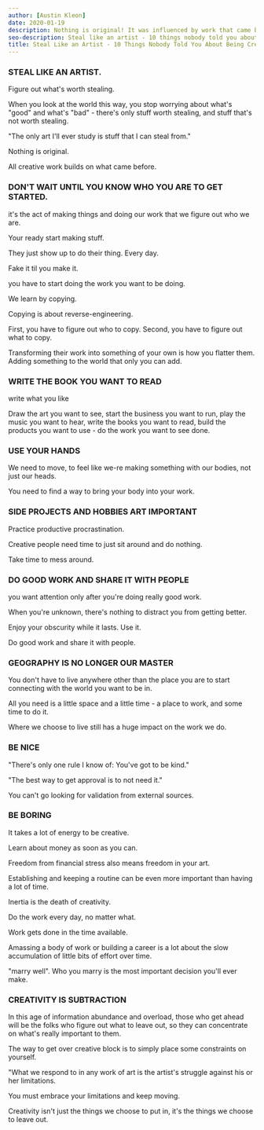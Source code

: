 ```yaml
---
author: [Austin Kleon]
date: 2020-01-19
description: Nothing is original! It was influenced by work that came before. Remember, we stand on the shoulders of giants. It's ok to steal from your heroes to create something better and unique to you.
seo-description: Steal like an artist - 10 things nobody told you about being creative by Austin Kleon notes.
title: Steal Like an Artist - 10 Things Nobody Told You About Being Creative
---
```


### STEAL LIKE AN ARTIST.

Figure out what's worth stealing.

When you look at the world this way, you stop worrying about what's "good" and what's "bad" - there's only stuff worth stealing, and stuff that's not worth stealing.

"The only art I'll ever study is stuff that I can steal from."

Nothing is original.

All creative work builds on what came before.

### DON'T WAIT UNTIL YOU KNOW WHO YOU ARE TO GET STARTED.

it's the act of making things and doing our work that we figure out who we are.

Your ready start making stuff.

They just show up to do their thing. Every day.

Fake it til you make it.

you have to start doing the work you want to be doing.

We learn by copying.

Copying is about reverse-engineering.

First, you have to figure out who to copy. Second, you have to figure out what to copy.

Transforming their work into something of your own is how you flatter them. Adding something to the world that only you can add.

### WRITE THE BOOK YOU WANT TO READ

write what you like

Draw the art you want to see, start the business you want to run, play the music you want to hear, write the books you want to read, build the products you want to use - do the work you want to see done.

### USE YOUR HANDS

We need to move, to feel like we-re making something with our bodies, not just our heads.

You need to find a way to bring your body into your work.

### SIDE PROJECTS AND HOBBIES ART IMPORTANT

Practice productive procrastination.

Creative people need time to just sit around and do nothing.

Take time to mess around.

### DO GOOD WORK AND SHARE IT WITH PEOPLE

you want attention only after you're doing really good work.

When you're unknown, there's nothing to distract you from getting better.

Enjoy your obscurity while it lasts. Use it.

Do good work and share it with people.

### GEOGRAPHY IS NO LONGER OUR MASTER

You don't have to live anywhere other than the place you are to start connecting with the world you want to be in.

All you need is a little space and a little time - a place to work, and some time to do it.

Where we choose to live still has a huge impact on the work we do.

### BE NICE

"There's only one rule I know of: You've got to be kind."

"The best way to get approval is to not need it."

You can't go looking for validation from external sources.

### BE BORING

It takes a lot of energy to be creative.

Learn about money as soon as you can.

Freedom from financial stress also means freedom in your art.

Establishing and keeping a routine can be even more important than having a lot of time.

Inertia is the death of creativity.

Do the work every day, no matter what.

Work gets done in the time available.

Amassing a body of work or building a career is a lot about the slow accumulation of little bits of effort over time.

"marry well". Who you marry is the most important decision you'll ever make.

### CREATIVITY IS SUBTRACTION

In this age of information abundance and overload, those who get ahead will be the folks who figure out what to leave out, so they can concentrate on what's really important to them.

The way to get over creative block is to simply place some constraints on yourself.

"What we respond to in any work of art is the artist's struggle against his or her limitations.

You must embrace your limitations and keep moving.

Creativity isn't just the things we choose to put in, it's the things we choose to leave out.
